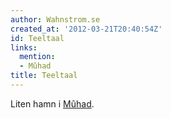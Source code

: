 ```yaml
---
author: Wahnstrom.se
created_at: '2012-03-21T20:40:54Z'
id: Teeltaal
links:
  mention:
  - Mûhad
title: Teeltaal
---
```


Liten hamn i [Mûhad].

  [Mûhad]: Mûhad